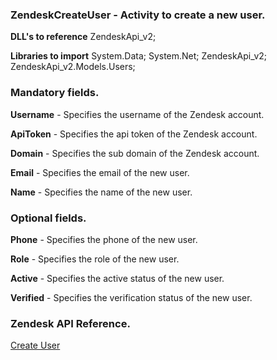﻿
### ZendeskCreateUser - Activity to create a new user.

**DLL's to reference**
ZendeskApi_v2;

**Libraries to import**
System.Data;
System.Net;
ZendeskApi_v2;
ZendeskApi_v2.Models.Users;

### Mandatory fields.
**Username** - Specifies the username of the Zendesk account.

**ApiToken** - Specifies the api token of the Zendesk account.

**Domain** - Specifies the sub domain of the Zendesk account.

**Email** - Specifies the email of the new user.

**Name** - Specifies the name of the new user.

### Optional fields.
**Phone** - Specifies the phone of the new user.

**Role** - Specifies the role of the new user.

**Active** - Specifies the active status of the new user.

**Verified** - Specifies the verification status of the new user.


### Zendesk API Reference.

[Create User](https://developer.zendesk.com/rest_api/docs/support/users#create-user)